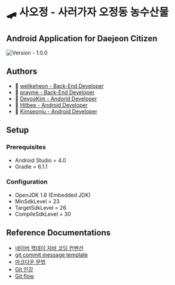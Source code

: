 # 🛹 사오정 - 사러가자 오정동 농수산물
## Android Application for Daejeon Citizen
![Version - 1.0.0](https://img.shields.io/badge/Version-1.0.0-orange.svg)

## Authors
- 🍕 [welikeheon - Back-End Developer](https://github.com/welikeheon)
- 🍙 [prayme - Back-End Developer](https://github.com/plzprayme)
- 🍔 [DevooKim - Andorid Developer](https://github.com/DevooKim)
- 🐝 [Hitbee - Android Developer](https://github.com/Hitbee-dev)
- 🍖 [Kimseonju - Android Developer](https://github.com/Kimseonju)

## Setup
### Prerequisites ###

* Android Studio = 4.0
* Gradle = 6.1.1 

### Configuration

* OpenJDK 1.8 (Embedded JDK)
* MinSdkLevel = 23
* TargetSdkLevel = 26
* CompileSdkLevel = 30

## Reference Documentations

* [네이버 핵데이 자바 코딩 컨벤션](https://naver.github.io/hackday-conventions-java/)
* [git commit message template](https://junwoo45.github.io/2020-02-06-commit_template/)
* [마크다운 문법](https://heropy.blog/2017/09/30/markdown/)
* [Git 인강](https://tacademy.skplanet.com/live/player/onlineLectureDetail.action?seq=171#sec2)
* [Git flow](https://gmlwjd9405.github.io/2018/05/11/types-of-git-branch.html)
